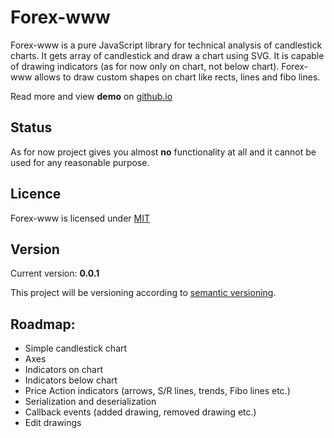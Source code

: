Forex-www
=========

Forex-www is a pure JavaScript library for technical analysis of candlestick charts. It gets array of candlestick and draw a chart using SVG. It is capable of drawing indicators (as for now only on chart, not below chart). Forex-www allows to draw custom shapes on chart like rects, lines and fibo lines. 

Read more and view **demo** on [github.io](http://yaras.github.com/forex-www)

## Status

As for now project gives you almost **no** functionality at all and it cannot be used for any reasonable purpose. 

## Licence

Forex-www is licensed under [MIT](http://opensource.org/licenses/MIT)

## Version

Current version: **0.0.1**

This project will be versioning according to [semantic versioning](http://semver.org).

## Roadmap:

* Simple candlestick chart
* Axes
* Indicators on chart
* Indicators below chart
* Price Action indicators (arrows, S/R lines, trends, Fibo lines etc.)
* Serialization and deserialization
* Callback events (added drawing, removed drawing etc.)
* Edit drawings
